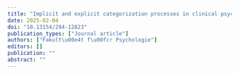 ```yaml
---
title: "Implicit and explicit categorization processes in clinical psychology"
date: 2025-02-04
doi: "10.13154/294-12823"
publication_types: ["Journal article"]
authors: ["Fakult\u00e4t f\u00fcr Psychologie"]
editors: []
publication: ""
abstract: ""
---
```

